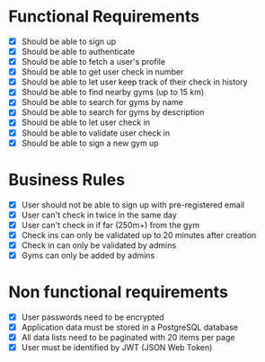# Functional Requirements
- [x] Should be able to sign up
- [x] Should be able to authenticate
- [x] Should be able to fetch a user's profile
- [x] Should be able to get user check in number
- [x] Should be able to let user keep track of their check in history
- [x] Should be able to find nearby gyms (up to 15 km)
- [x] Should be able to search for gyms by name
- [x] Should be able to search for gyms by description
- [x] Should be able to let user check in
- [x] Should be able to validate user check in
- [x] Should be able to sign a new gym up

# Business Rules
- [x] User should not be able to sign up with pre-registered email
- [x] User can't check in twice in the same day
- [x] User can't check in if far (250m+) from the gym
- [x] Check ins can only be validated up to 20 minutes after creation
- [x] Check in can only be validated by admins
- [x] Gyms can only be added by admins

# Non functional requirements
- [x] User passwords need to be encrypted
- [x] Application data must be stored in a PostgreSQL database
- [x] All data lists need to be paginated with 20 items per page
- [x] User must be identified by JWT (JSON Web Token)
